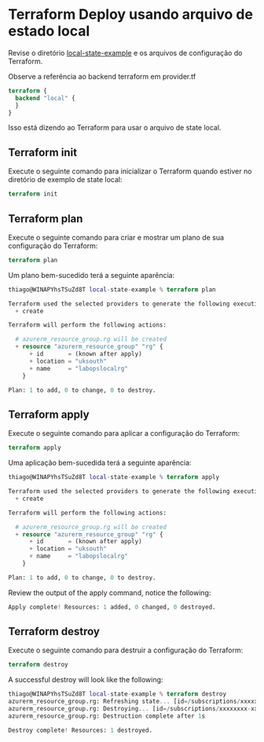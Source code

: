 # Terraform Deploy usando arquivo de estado local

Revise o diretório [local-state-example](https://github.com/thiago88sp/terraform-treinamento/tree/master/3-terraform-state/local-state-example) e os arquivos de configuração do Terraform.

Observe a referência ao backend terraform em provider.tf

```terraform
terraform {
  backend "local" {
  }
}
```

Isso está dizendo ao Terraform para usar o arquivo de state local.

## Terraform init

Execute o seguinte comando para inicializar o Terraform quando estiver no diretório de exemplo de state local:

```terraform
terraform init
```

## Terraform plan

Execute o seguinte comando para criar e mostrar um plano de sua configuração do Terraform:

```terraform
terraform plan
```

Um plano bem-sucedido terá a seguinte aparência:

```terraform
thiago@WINAPYhsTSuZd8T local-state-example % terraform plan

Terraform used the selected providers to generate the following execution plan. Resource actions are indicated with the following symbols:
  + create

Terraform will perform the following actions:

  # azurerm_resource_group.rg will be created
  + resource "azurerm_resource_group" "rg" {
      + id       = (known after apply)
      + location = "uksouth"
      + name     = "labopslocalrg"
    }

Plan: 1 to add, 0 to change, 0 to destroy.
```

## Terraform apply

Execute o seguinte comando para aplicar a configuração do Terraform:

```terraform
terraform apply
```

Uma aplicação bem-sucedida terá a seguinte aparência:

```terraform
thiago@WINAPYhsTSuZd8T local-state-example % terraform apply

Terraform used the selected providers to generate the following execution plan. Resource actions are indicated with the following symbols:
  + create

Terraform will perform the following actions:

  # azurerm_resource_group.rg will be created
  + resource "azurerm_resource_group" "rg" {
      + id       = (known after apply)
      + location = "uksouth"
      + name     = "labopslocalrg"
    }

Plan: 1 to add, 0 to change, 0 to destroy.
```

Review the output of the apply command, notice the following:

```terraform
Apply complete! Resources: 1 added, 0 changed, 0 destroyed.
```

## Terraform destroy

Execute o seguinte comando para destruir a configuração do Terraform:

```terraform
terraform destroy
```

A successful destroy will look like the following:

```terraform
thiago@WINAPYhsTSuZd8T local-state-example % terraform destroy
azurerm_resource_group.rg: Refreshing state... [id=/subscriptions/xxxxxxxx-xxxx-xxxx-xxxx-xxxxxxxxxxxx/resourceGroups/labopslocalrg]
azurerm_resource_group.rg: Destroying... [id=/subscriptions/xxxxxxxx-xxxx-xxxx-xxxx-xxxxxxxxxxxx/resourceGroups/labopslocalrg]
azurerm_resource_group.rg: Destruction complete after 1s

Destroy complete! Resources: 1 destroyed.
```



